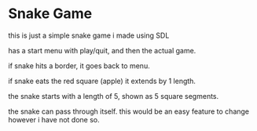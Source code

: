 # Snake Game

this is just a simple snake game i made using SDL

has a start menu with play/quit, and then the actual game.

if snake hits a border, it goes back to menu.

if snake eats the red square (apple) it extends by 1 length.

the snake starts with a length of 5, shown as 5 square segments.

the snake can pass through itself. this would be an easy feature to change however i have not done so.
